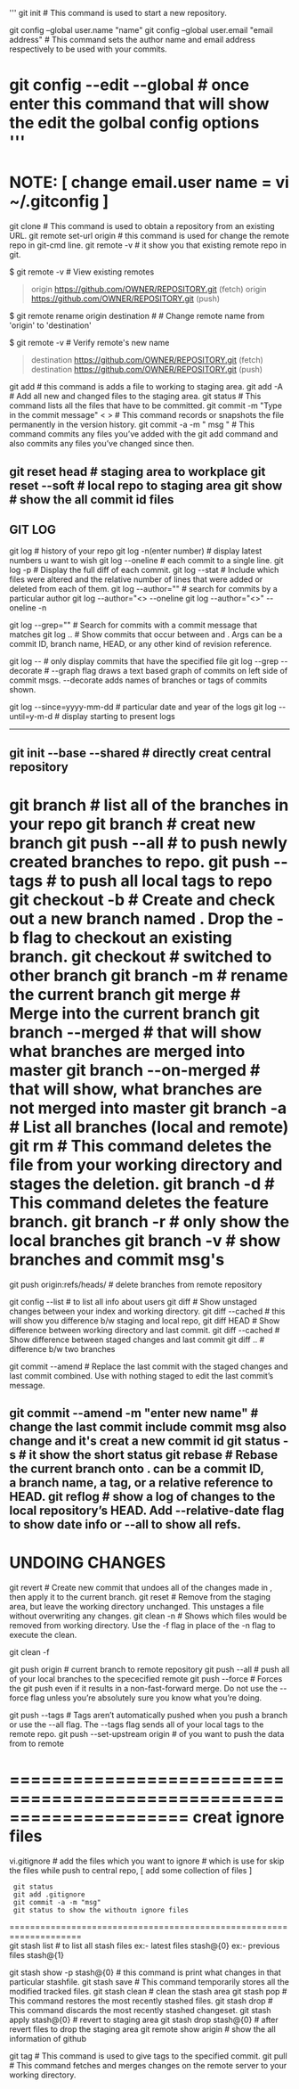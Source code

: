 
'''
git init <repository name>                           # This command is used to start a new repository.

git config –global user.name "name"
git config –global user.email "email address"        # This command sets the author name and email address respectively
                                                       to be used with your commits.
                                                       
git config --edit --global                           # once enter this command that will show the edit the golbal config options                                                       
'''
====================================================
NOTE: [ change email.user name =  vi ~/.gitconfig ]
====================================================

git clone <url>                                      # This command is used to obtain a repository from an existing URL.
git remote set-url origin <url>                      # this command is used for change the remote repo in git-cmd line.
git remote -v                                        # it show you that existing remote repo in git.

$ git remote -v                                      # View existing remotes

> origin  https://github.com/OWNER/REPOSITORY.git (fetch)
> origin  https://github.com/OWNER/REPOSITORY.git (push)

$ git remote rename origin destination                     #  # Change remote name from 'origin' to 'destination'

$ git remote -v                                            # Verify remote's new name
> destination  https://github.com/OWNER/REPOSITORY.git (fetch)
> destination  https://github.com/OWNER/REPOSITORY.git (push)


git add <file name>                                  # this command is adds a file to working to staging area.
git add -A                                           # Add all new and changed files to the staging area.
git status                                           # This command lists all the files that have to be committed.
git commit -m "Type in the commit message" < >       # This command records or snapshots the file permanently in the version history.
git commit -a -m " msg "                             # This command commits any files you’ve added with the git add command and also commits any files you’ve changed since then.

git reset head <file name>                           # staging area to workplace
git reset --soft <commit id>                         # local repo to staging area
git show <cmt id>                                    # show the all commit id files
------------------------------
GIT LOG
------------------------------
git log                                              # history of your repo
git log -n(enter number)                             # display latest numbers u want to wish
git log --oneline                                    # each commit to a single line.
git log  -p                                          # Display the full diff of each commit.
git log --stat                                       # Include which files were altered and the relative number of lines 
                                                       that were added or deleted from each of them.
git log --author="<name>"                            # search for commits by a particular author
git log --author="<> --oneline
git log --author="<>" --oneline -n

git log --grep="<name>"                              # Search for commits with a commit message that matches <name>
git log <since>..<until>                             # Show commits that occur between <since> and <until>. Args can be a 
                                                       commit ID, branch name, HEAD, or any other kind of revision reference.

git log --<file>                                     # only display commits that have the specified file
git log --grep --decorate                            # --graph flag draws a text based graph of commits on left side of commit 
                                                        msgs. --decorate adds names of branches or tags of commits shown.

git log --since=yyyy-mm-dd                           # particular date and year of the logs
git log --until=y-m-d                                # display starting to present logs

---------------------------------------------------------------------------------------------------
git init --base --shared                             # directly creat central repository
---------------------------------------------------------------------------------------------------

git branch                                           # list all of the branches in your repo
git branch <name>                                    # creat new branch
git push --all                                       # to push newly created branches to repo.
git push --tags                                      # to push all local tags to repo
git checkout -b <branch>                             # Create and check out a new branch named <branch>. Drop the -b 
                                                       flag to checkout an existing branch.
git checkout <branch>                                # switched to other branch
git branch -m <presnt name> <othername>              # rename the current branch 
git merge <branch>                                   # Merge <branch> into the current branch
git branch --merged                                  # that will show what branches are merged into master
git branch --on-merged                               # that will show, what branches are not merged into master 
git branch -a                                        # List all branches (local and remote)
git rm <file>                                        # This command deletes the file from your working directory and stages the deletion.
git branch -d                                        # This command deletes the feature branch.
git branch -r                                        # only show the local branches
git branch -v                                        # show branches and commit msg's
=====================================
git push origin:refs/heads/<branch name>             # delete branches from remote repository



git config --list                                    # to list all info about users
git diff                                             # Show unstaged changes between your index and working directory.
git diff --cached                                    # this will show you difference b/w staging and local repo,
git diff HEAD                                        # Show difference between working directory and last commit.
git diff --cached                                    # Show difference between staged changes and last commit
git diff <master>..<otherbranch>                     # difference b/w two branches

git commit --amend                                   # Replace the last commit with the staged changes and last commit 
                                                       combined. Use with nothing staged to edit the last commit’s message.

git commit --amend -m "enter new name"               # change the last commit include commit msg also change and it's creat a new commit id
git status -s                                        # it show the short status
git rebase <base>                                    # Rebase the current branch onto <base>. <base> can be a commit ID,  
                                                       a branch name, a tag, or a relative reference to HEAD.
git reflog                                           # show a log of changes to the local repository’s HEAD. Add 
                                                        --relative-date flag to show date info or --all to show all refs.
-------------------------------------------
UNDOING CHANGES
===========================================
git revert <commit id>                               # Create new commit that undoes all of the changes made in 
                                                         <commit>, then apply it to the current branch.
git reset <file>                                     # Remove <file> from the staging area, but leave the working directory 
                                                         unchanged. This unstages a file without overwriting any changes.
git clean -n                                         # Shows which files would be removed from working directory. Use 
                                                          the -f flag in place of the -n flag to execute the clean.

git clean -f 

git push origin <branch name>                        # current branch to remote repository
git push <branch> --all                              # push all of your local branches to the spececified remote
git push <remote> --force                            # Forces the  git push  even if it results in a non-fast-forward merge. Do not use 
                                                         the --force flag unless you’re absolutely sure you know what you’re doing.

git push <remote> --tags                             # Tags aren’t automatically pushed when you push a branch or use the
                                                        --all flag. The --tags flag sends all of your local tags to the remote repo.
git push --set-upstream origin <branchname>          # of you want to push the data from <branch1> to remote <branch1>


=====================================================================
creat ignore files
=====================================================================
vi.gitignore               # add the files which you want to ignore       # which is use for skip the files while push to central repo,
                              [ add some collection of files ]

     git status
     git add .gitignore
     git commit -a -m "msg"
     git status to show the withoutn ignore files
     
====================================================================     
git stash list                                     # to list all stash files
     ex:- latest files stash@{0}
     ex:- previous files stash@{1} 

git stash show -p stash@{0}                        # this command is print what changes in that particular stashfile. 
git stash save                                     # This command temporarily stores all the modified tracked files.
git stash clean                                    # clean the stash area
git stash pop                                      # This command restores the most recently stashed files.
git stash drop                                     # This command discards the most recently stashed changeset.
git stash apply stash@{0}                          # revert to staging area
git stash drop stash@{0}                           # after revert files to drop the staging area
git remote show arigin                             # show the all information of github

git tag <commit id>                                # This command is used to give tags to the specified commit.
git pull <Repository Link>                         # This command fetches and merges changes on the remote server to your working directory.






                              
